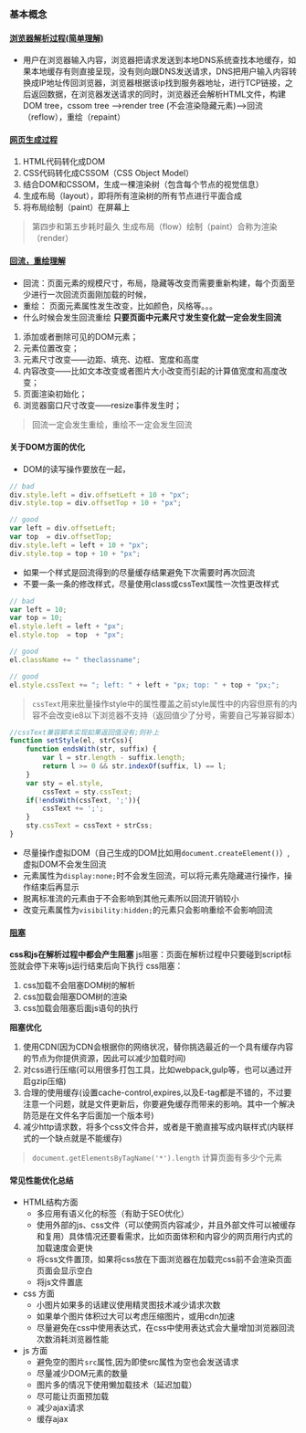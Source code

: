 
### 基本概念

#### [浏览器解析过程(简单理解)](https://mp.weixin.qq.com/s?__biz=MzU0OTExNzYwNg==&mid=2247483935&idx=1&sn=83a8d28d280170655a996ac00dd15b1d&chksm=fbb589d6ccc200c03c5b6a3bd75c8cd776eecde0066e16206e7c914d118703aae8f4264ea22f&mpshare=1&scene=1&srcid=0929jz1NuKu4jzIdCMUEGNmL&key=fa42caa90050d)
- 用户在浏览器输入内容，浏览器把请求发送到本地DNS系统查找本地缓存，如果本地缓存有则直接呈现，没有则向跟DNS发送请求，DNS把用户输入内容转换成IP地址传回浏览器，浏览器根据该ip找到服务器地址，进行TCP链接，之后返回数据，在浏览器发送请求的同时，浏览器还会解析HTML文件，构建DOM tree，cssom tree -->render tree (不会渲染隐藏元素)-->回流（reflow），重绘（repaint）
#### [网页生成过程](http://www.ruanyifeng.com/blog/2015/09/web-page-performance-in-depth.html)
1. HTML代码转化成DOM
2. CSS代码转化成CSSOM（CSS Object Model）
3. 结合DOM和CSSOM，生成一棵渲染树（包含每个节点的视觉信息）
4. 生成布局（layout），即将所有渲染树的所有节点进行平面合成
5. 将布局绘制（paint）在屏幕上

> 第四步和第五步耗时最久
> 生成布局（flow）绘制（paint）合称为渲染（render）

#### [回流，重绘理解]( http://www.css88.com/archives/4996)
- 回流：页面元素的规模尺寸，布局，隐藏等改变而需要重新构建，每个页面至少进行一次回流页面刚加载的时候，
- 重绘： 页面元素属性发生改变，比如颜色，风格等。。。
- 什么时候会发生回流重绘
**只要页面中元素尺寸发生变化就一定会发生回流**
1.  添加或者删除可见的DOM元素；
2. 元素位置改变；
3. 元素尺寸改变——边距、填充、边框、宽度和高度
4. 内容改变——比如文本改变或者图片大小改变而引起的计算值宽度和高度改变；
5. 页面渲染初始化；
6. 浏览器窗口尺寸改变——resize事件发生时；

> 回流一定会发生重绘，重绘不一定会发生回流

#### 关于DOM方面的优化
- DOM的读写操作要放在一起，

```js
// bad
div.style.left = div.offsetLeft + 10 + "px";
div.style.top = div.offsetTop + 10 + "px";

// good
var left = div.offsetLeft;
var top  = div.offsetTop;
div.style.left = left + 10 + "px";
div.style.top = top + 10 + "px";
```
- 如果一个样式是回流得到的尽量缓存结果避免下次需要时再次回流
- 不要一条一条的修改样式，尽量使用class或cssText属性一次性更改样式
```js
// bad
var left = 10;
var top = 10;
el.style.left = left + "px";
el.style.top  = top  + "px";

// good 
el.className += " theclassname";

// good
el.style.cssText += "; left: " + left + "px; top: " + top + "px;";
```

> `cssText`用来批量操作style中的属性覆盖之前style属性中的内容但原有的内容不会改变ie8以下浏览器不支持（返回值少了分号，需要自己写兼容脚本）

```js
//cssText兼容脚本实现如果返回值没有;则补上
function setStyle(el, strCss){
    function endsWith(str, suffix) {
        var l = str.length - suffix.length;
        return l >= 0 && str.indexOf(suffix, l) == l;
    }
    var sty = el.style,
        cssText = sty.cssText;
    if(!endsWith(cssText, ';')){
        cssText += ';';
    }
    sty.cssText = cssText + strCss;
}
```

- 尽量操作虚拟DOM（自己生成的DOM比如用`document.createElement()`）,虚拟DOM不会发生回流
- 元素属性为`display:none;`时不会发生回流，可以将元素先隐藏进行操作，操作结束后再显示
- 脱离标准流的元素由于不会影响到其他元素所以回流开销较小
- 改变元素属性为`visibility:hidden;`的元素只会影响重绘不会影响回流

#### [阻塞](http://www.cnblogs.com/chenjg/p/7126822.html)
**css和js在解析过程中都会产生阻塞**
js阻塞：页面在解析过程中只要碰到script标签就会停下来等js运行结束后向下执行
css阻塞：
1. css加载不会阻塞DOM树的解析
2. css加载会阻塞DOM树的渲染
3. css加载会阻塞后面js语句的执行

**阻塞优化**
1. 使用CDN(因为CDN会根据你的网络状况，替你挑选最近的一个具有缓存内容的节点为你提供资源，因此可以减少加载时间)
2. 对css进行压缩(可以用很多打包工具，比如webpack,gulp等，也可以通过开启gzip压缩)
3. 合理的使用缓存(设置cache-control,expires,以及E-tag都是不错的，不过要注意一个问题，就是文件更新后，你要避免缓存而带来的影响。其中一个解决防范是在文件名字后面加一个版本号)
4. 减少http请求数，将多个css文件合并，或者是干脆直接写成内联样式(内联样式的一个缺点就是不能缓存)

> `document.getElementsByTagName('*').length` 计算页面有多少个元素

#### 常见性能优化总结
- HTML结构方面
    + 多应用有语义化的标签（有助于SEO优化）
    + 使用外部的js、css文件（可以使网页内容减少，并且外部文件可以被缓存和复用）具体情况还要看需求，比如页面体积和内容少的网页用行内式的加载速度会更快
    + 将css文件置顶，如果将css放在下面浏览器在加载完css前不会渲染页面页面会显示空白
    + 将js文件置底
- css 方面
    + 小图片如果多的话建议使用精灵图技术减少请求次数
    + 如果单个图片体积过大可以考虑压缩图片，或用cdn加速
    + 尽量避免在css中使用表达式，在css中使用表达式会大量增加浏览器回流次数消耗浏览器性能
- js 方面
    + 避免空的图片`src`属性,因为即使src属性为空也会发送请求
    + 尽量减少DOM元素的数量
    + 图片多的情况下使用懒加载技术（延迟加载）
    + 尽可能让页面预加载
    + 减少ajax请求
    + 缓存ajax